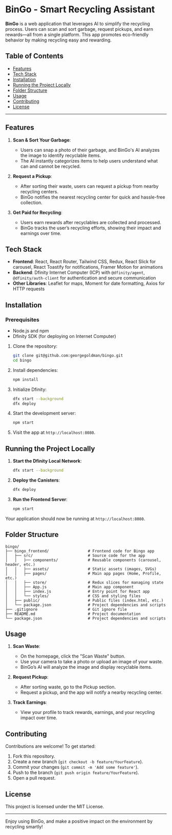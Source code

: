 
# BinGo - Smart Recycling Assistant

**BinGo** is a web application that leverages AI to simplify the recycling process. Users can scan and sort garbage, request pickups, and earn rewards—all from a single platform. This app promotes eco-friendly behavior by making recycling easy and rewarding.

## Table of Contents

- [Features](#features)
- [Tech Stack](#tech-stack)
- [Installation](#installation)
- [Running the Project Locally](#running-the-project-locally)
- [Folder Structure](#folder-structure)
- [Usage](#usage)
- [Contributing](#contributing)
- [License](#license)

---

## Features

1. **Scan & Sort Your Garbage**:
   - Users can snap a photo of their garbage, and BinGo's AI analyzes the image to identify recyclable items.
   - The AI instantly categorizes items to help users understand what can and cannot be recycled.

2. **Request a Pickup**:
   - After sorting their waste, users can request a pickup from nearby recycling centers.
   - BinGo notifies the nearest recycling center for quick and hassle-free collection.

3. **Get Paid for Recycling**:
   - Users earn rewards after recyclables are collected and processed.
   - BinGo tracks the user’s recycling efforts, showing their impact and earnings over time.

## Tech Stack

- **Frontend**: React, React Router, Tailwind CSS, Redux, React Slick for carousel, React Toastify for notifications, Framer Motion for animations
- **Backend**: Dfinity Internet Computer (ICP) with `@dfinity/agent`, `@dfinity/auth-client` for authentication and secure communication
- **Other Libraries**: Leaflet for maps, Moment for date formatting, Axios for HTTP requests

## Installation

### Prerequisites

- Node.js and npm
- Dfinity SDK (for deploying on Internet Computer)

1. Clone the repository:

   ```bash
   git clone git@github.com:georgegoldman/bingo.git
   cd bingo
   ```

2. Install dependencies:

   ```bash
   npm install
   ```

3. Initialize Dfinity:

   ```bash
   dfx start --background
   dfx deploy
   ```

4. Start the development server:

   ```bash
   npm start
   ```

5. Visit the app at `http://localhost:8080`.

## Running the Project Locally

1. **Start the Dfinity Local Network**:

   ```bash
   dfx start --background
   ```

2. **Deploy the Canisters**:

   ```bash
   dfx deploy
   ```

3. **Run the Frontend Server**:

   ```bash
   npm start
   ```

Your application should now be running at `http://localhost:8080`.

## Folder Structure

```
bingo/
├── bingo_frontend/                 # Frontend code for Bingo app
│   ├── src/                        # Source code for the app
│   │   ├── components/             # Reusable components (carousel, header, etc.)
│   │   ├── assets/                 # Static assets (images, SVGs)
│   │   ├── pages/                  # Main app pages (Home, Profile, etc.)
│   │   ├── store/                  # Redux slices for managing state
│   │   ├── App.js                  # Main app component
│   │   ├── index.js                # Entry point for React app
│   │   └── styles/                 # CSS and styling files
│   ├── public/                     # Public files (index.html, etc.)
│   └── package.json                # Project dependencies and scripts
├── .gitignore                      # Git ignore file
├── README.md                       # Project documentation
└── package.json                    # Project dependencies and scripts

```

## Usage

1. **Scan Waste**:
   - On the homepage, click the "Scan Waste" button.
   - Use your camera to take a photo or upload an image of your waste.
   - BinGo’s AI will analyze the image and display recyclable items.

2. **Request Pickup**:
   - After sorting waste, go to the Pickup section.
   - Request a pickup, and the app will notify a nearby recycling center.

3. **Track Earnings**:
   - View your profile to track rewards, earnings, and your recycling impact over time.

## Contributing

Contributions are welcome! To get started:

1. Fork this repository.
2. Create a new branch (`git checkout -b feature/YourFeature`).
3. Commit your changes (`git commit -m 'Add some feature'`).
4. Push to the branch (`git push origin feature/YourFeature`).
5. Open a pull request.

## License

This project is licensed under the MIT License.

---

Enjoy using BinGo, and make a positive impact on the environment by recycling smartly!